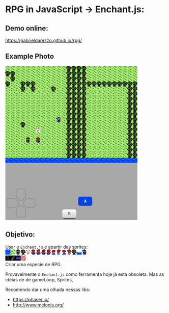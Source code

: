 # RPG in JavaScript -> Enchant.js:

## Demo online:
https://gabrieldarezzo.github.io/rpg/

## Example Photo

[![Demo do Game](docs/demo-game.png)](https://gabrieldarezzo.github.io/rpg/)



## Objetivo:
Usar o `Enchant.js` e apartir das sprites:
![Sprites](sprites.png)   
![Items](items.png)   
Criar uma especie de RPG.




Provavelmente o `Enchant.js` como  ferramenta hoje já está obsoleta.
Mas as ideias de de gameLoop, Sprites, 
 
Recomendo dar uma olhada nessas libs:
 * https://phaser.io/  
 * http://www.melonjs.org/  


